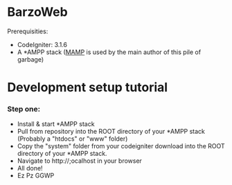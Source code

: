 # BarzoWeb

Prerequisities:
- CodeIgniter: 3.1.6
- A *AMPP stack ([MAMP](https://www.mamp.info/en/) is used by the main author of this pile of garbage)


# Development setup tutorial

### Step one:
- Install & start *AMPP stack
- Pull from repository into the ROOT directory of your *AMPP stack (Probably a "htdocs" or "www" folder)
- Copy the "system" folder from your codeigniter download into the ROOT directory of your *AMPP stack.
- Navigate to http://;ocalhost in your browser
- All done!
- Ez Pz GGWP
